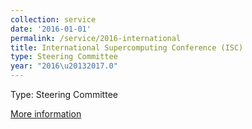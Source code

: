 ```yaml
---
collection: service
date: '2016-01-01'
permalink: /service/2016-international
title: International Supercomputing Conference (ISC)
type: Steering Committee
year: "2016\u20132017.0"
---
```


Type: Steering Committee

[More information](http://www.isc-hpc.com/)
